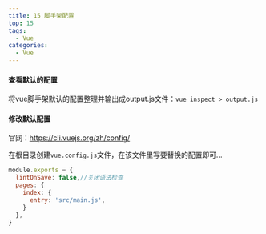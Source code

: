```yaml
---
title: 15 脚手架配置
top: 15
tags:
  - Vue
categories:
  - Vue
---
```


#### 查看默认的配置

将vue脚手架默认的配置整理并输出成output.js文件：`vue inspect > output.js`

#### 修改默认配置

官网：https://cli.vuejs.org/zh/config/

在根目录创建`vue.config.js`文件，在该文件里写要替换的配置即可...

```js
module.exports = {
  lintOnSave: false,//关闭语法检查
  pages: {
    index: {
      entry: 'src/main.js',
    }
  },
}
```



